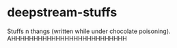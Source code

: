 # deepstream-stuffs
Stuffs n thangs (written while under chocolate poisoning). AHHHHHHHHHHHHHHHHHHHHHHHHHH
